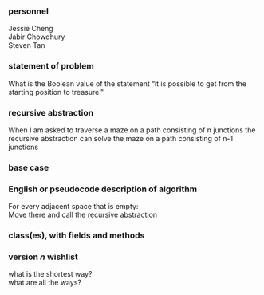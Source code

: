 ### personnel
Jessie Cheng </br>
Jabir Chowdhury </br>
Steven Tan

### statement of problem

What is the Boolean value of the statement “it is possible to get from the starting position to treasure."

### recursive abstraction
When I am asked to 
  traverse a maze on a path consisting of n junctions 
the recursive abstraction can 
  solve the maze on a path consisting of n-1 junctions

### base case

### English or pseudocode description of algorithm
For every adjacent space that is empty:</br>
Move there and call the recursive abstraction</br>

### class(es), with fields and methods

### version *n* wishlist
what is the shortest way? </br>
what are all the ways?


